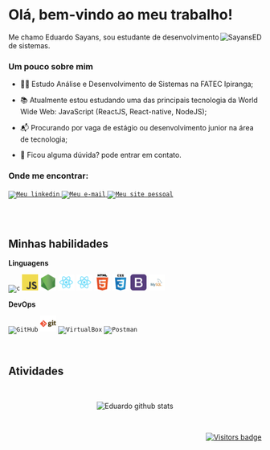 # Olá, bem-vindo ao meu trabalho! 

<img align="right" src="https://github-readme-stats.vercel.app/api/top-langs/?username=SayansED&hide=html&vue&theme=dracula" alt="SayansED" />

<p>
  Me chamo Eduardo Sayans, sou estudante de desenvolvimento de sistemas. 
</p>

### Um pouco sobre mim

- 👨‍💻 Estudo Análise e Desenvolvimento de Sistemas na FATEC Ipiranga;

- 📚 Atualmente estou estudando uma das principais tecnologia da World Wide Web: JavaScript (ReactJS, React-native, NodeJS); 

- 📬 Procurando por vaga de estágio ou desenvolvimento junior na área de tecnologia;

- 💬 Ficou alguma dúvida? pode entrar em contato.

### Onde me encontrar:

<a href="https://br.linkedin.com/in/eduardo-sayans">
  <code><img alt="Meu linkedin" width="28" src="https://img.icons8.com/fluent/48/000000/linkedin.png" /></code>
</a>


<a href="mailto:contato@eduardosayans.com">
  <code><img alt="Meu e-mail" width="32" src="https://img.icons8.com/fluent/48/000000/gmail--v1.png" /></code>
</a>


<a href="https://www.eduardosayans.com/">
  <code><img alt="Meu site pessoal" width="32" src="https://img.icons8.com/cotton/64/000000/website.png" /></code>
</a>


<br/><br/>

## Minhas habilidades

**Linguagens**

<code><img height="32" src="https://cdn.iconscout.com/icon/free/png-512/c-programming-569564.png" alt="c"/></code>
<code><img height="32" src="https://raw.githubusercontent.com/github/explore/80688e429a7d4ef2fca1e82350fe8e3517d3494d/topics/javascript/javascript.png" alt="Javascript"/></code>
<code><img height="32" src="https://raw.githubusercontent.com/github/explore/80688e429a7d4ef2fca1e82350fe8e3517d3494d/topics/nodejs/nodejs.png" alt="Nodejs"/></code>
<code><img height="32" src="https://raw.githubusercontent.com/github/explore/80688e429a7d4ef2fca1e82350fe8e3517d3494d/topics/react/react.png" alt="React"/></code>
<code><img height="32" src="https://raw.githubusercontent.com/github/explore/80688e429a7d4ef2fca1e82350fe8e3517d3494d/topics/react-native/react-native.png" alt="React-native"/></code>
<code><img height="32" src="https://raw.githubusercontent.com/github/explore/80688e429a7d4ef2fca1e82350fe8e3517d3494d/topics/html/html.png" alt="HTML5"/></code>
<code><img height="32" src="https://raw.githubusercontent.com/github/explore/80688e429a7d4ef2fca1e82350fe8e3517d3494d/topics/css/css.png" alt="CSS"/></code>
<code><img height="32" src="https://raw.githubusercontent.com/github/explore/80688e429a7d4ef2fca1e82350fe8e3517d3494d/topics/bootstrap/bootstrap.png" alt="Bootstrap"/></code>
<code><img height="32" src="https://raw.githubusercontent.com/github/explore/80688e429a7d4ef2fca1e82350fe8e3517d3494d/topics/mysql/mysql.png" alt="MySQL"/></code>

**DevOps**

<code><img height="32" src="https://cdn3.iconfinder.com/data/icons/inficons/512/github.png" alt="GitHub"/></code>
<code><img height="32" src="https://raw.githubusercontent.com/github/explore/80688e429a7d4ef2fca1e82350fe8e3517d3494d/topics/git/git.png" alt="Git"/></code>
<code><img height="32" src="https://img.utdstc.com/icon/c2f/773/c2f7733df6524599afea694769062bc12d389fb4178f8be7b644c5e802fbbc17:200" alt="VirtualBox"/></code>
<code><img height="32" src="https://user-images.githubusercontent.com/2676579/34940598-17cc20f0-f9be-11e7-8c6d-f0190d502d64.png" alt="Postman"/></code>


<br/>

## Atividades

<br/>

<p align="center">
  <img src="https://github-readme-stats.vercel.app/api?username=sayansed&show_icons=true&theme=dracula" alt="Eduardo github stats" />
</p>

<br/>

<p align="right">
  <a href="https://badges.pufler.dev">
      <img src="https://badges.pufler.dev/visits/sayansed/sayansed" alt="Visitors badge" />
   </a>
</p>
